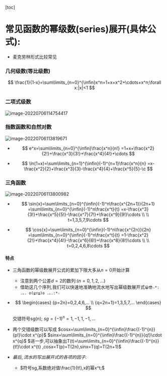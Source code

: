 [toc]



#  常见函数的幂级数(series)展开(具体公式):

- 麦克劳林形式比较常见

### 几何级数(等比级数)

$$
\frac{1}{1-x}=\sum\limits_{n=0}^{\infin}x^n=1+x+x^2+\cdots+x^n;\forall x:|x|<1
$$



### 二项式级数

![image-20220706114754417](https://img-blog.csdnimg.cn/img_convert/638b569a09fd3b83b31fb963eb3f2bc6.png)



### 指数函数和自然对数

![image-20220706113819671](https://img-blog.csdnimg.cn/img_convert/7f8115e6b7ef9b9c0a405545ddafce9e.png)

- $$
  e^x=\sum\limits_{n=0}^{\infin}\frac{x^n}{n!}
  =1+x+\frac{x^2}{2!}+\frac{x^3}{3!}+\frac{x^4}{4!}+\cdots
  $$

  

- $$
  \ln(1+x)=\sum\limits_{n=1}^{\infin}(-1)^{n+1}\frac{x^n}{n}
  =x-\frac{x^2}{2}+\frac{x^3}{3}-\frac{x^4}{4}+\frac{x^5}{5}-\c
  $$

  

### 三角函数

![image-20220706113800982](https://img-blog.csdnimg.cn/img_convert/9fc3c908fbff500b944794f6dd43dcbd.png)

- $$
  \sin{x}=\sum\limits_{n=0}^{\infin}(-1)^n\frac{x^{2n+1}}{2n+1}
  =\sum\limits_{n=0}^{\infin}(-1)^n\frac{x^t}{t}
  =x-\frac{x^3}{3!}+\frac{x^5}{5!}-\frac{x^7}{7!}+\frac{x^9}{9!}\cdots
  \\
  \\
  t=1,3,5,7,9\cdots
  $$

  

- $$
  \cos{x}=\sum\limits_{n=0}^{\infin}(-1)^n\frac{x^{2n}}{2n}
  =\sum\limits_{n=0}^{\infin}(-1)^n\frac{x^t}{t}
  =1-\frac{x^2}{2!}+\frac{x^4}{4!}-\frac{x^6}{6!}+\frac{x^8}{8!}\cdots
  \\
  \\
  t=0,2,4,6,8\cdots
  $$

  

  



#### 特点

- 三角函数的幂级数展开公式的累加下限大多从$n=0$开始计算

  - 注意到两个公差$d=2$的数列:($n=0,1,2,...$)
  - 借助这几个序列,我们可以快速地准确地流水地写出幂级数展开式`😁😎☆*: .｡. o(≧▽≦)o .｡.:*☆`

- $$
    \begin{cases}
    {p=2n}=0,2,4,6,...
    \\
    {q=2n+1}=1,3,5,7,...
  \end{cases}
  $$

  交错符号sg(n);
  $sg=(-1)^n=1,-1,1,-1,...$

- 两个交错级数可以写成
  $cosx=\sum\limits_{n=0}^{\infin}\frac{(-1)^{n}}{p!}\cdot x^{p}$
  $sinx=\sum\limits_{n=0}^{\infin}\frac{(-1)^{n}}{q!}\cdot x^{q}$
  $进一步,可以抽象出T(t)=\sum\limits_{n=0}^{\infin}\frac{(-1)^{n}}{t!}\cdot x^{t}
  ,cosx=T(p)=T(2n),sinx=T(q)=T(2n+1)$

- $最后,流水的写出展开式的各项的因子:$

  - $符号sg,系数绝对值\frac{1}{t!},x的幂x^t;$